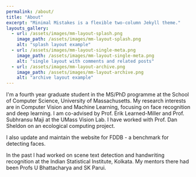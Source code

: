 ```yaml
---
permalink: /about/
title: "About"
excerpt: "Minimal Mistakes is a flexible two-column Jekyll theme."
layouts_gallery:
  - url: /assets/images/mm-layout-splash.png
    image_path: /assets/images/mm-layout-splash.png
    alt: "splash layout example"
  - url: /assets/images/mm-layout-single-meta.png
    image_path: /assets/images/mm-layout-single-meta.png
    alt: "single layout with comments and related posts"
  - url: /assets/images/mm-layout-archive.png
    image_path: /assets/images/mm-layout-archive.png
    alt: "archive layout example"
---
```


I'm a fourth year graduate student in the MS/PhD programme at the School of Computer Science, University of Massachusetts. My research interests are in Computer Vision and Machine Learning, focusing on face recognition and deep learning. I am co-advised by Prof. Erik Learned-Miller and Prof. Subhransu Maji at the UMass Vision Lab. I have worked with Prof. Dan Sheldon on an ecological computing project.

I also update and maintain the website for FDDB - a benchmark for detecting faces.

In the past I had worked on scene text detection and handwriting recognition at the Indian Statistical Institute, Kolkata. My mentors there had been Profs U Bhattacharya and SK Parui. 

